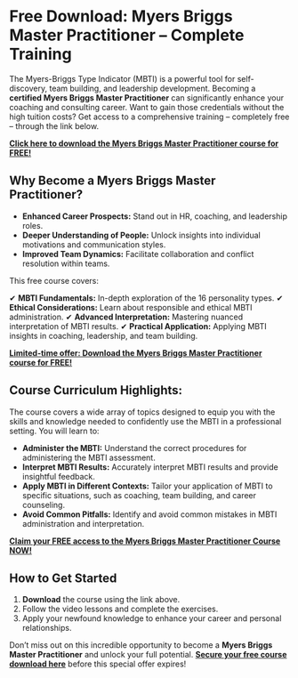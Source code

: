 # Free Download: Myers Briggs Master Practitioner – Complete Training

The Myers-Briggs Type Indicator (MBTI) is a powerful tool for self-discovery, team building, and leadership development. Becoming a **certified Myers Briggs Master Practitioner** can significantly enhance your coaching and consulting career. Want to gain those credentials without the high tuition costs? Get access to a comprehensive training – completely free – through the link below.

[**Click here to download the Myers Briggs Master Practitioner course for FREE!**](https://udemywork.com/myers-briggs-master-practitioner)

## Why Become a Myers Briggs Master Practitioner?

*   **Enhanced Career Prospects:** Stand out in HR, coaching, and leadership roles.
*   **Deeper Understanding of People:** Unlock insights into individual motivations and communication styles.
*   **Improved Team Dynamics:** Facilitate collaboration and conflict resolution within teams.

This free course covers:

✔ **MBTI Fundamentals:** In-depth exploration of the 16 personality types.
✔ **Ethical Considerations:** Learn about responsible and ethical MBTI administration.
✔ **Advanced Interpretation:** Mastering nuanced interpretation of MBTI results.
✔ **Practical Application:** Applying MBTI insights in coaching, leadership, and team building.

[**Limited-time offer: Download the Myers Briggs Master Practitioner course for FREE!**](https://udemywork.com/myers-briggs-master-practitioner)

## Course Curriculum Highlights:

The course covers a wide array of topics designed to equip you with the skills and knowledge needed to confidently use the MBTI in a professional setting. You will learn to:

*   **Administer the MBTI:** Understand the correct procedures for administering the MBTI assessment.
*   **Interpret MBTI Results:** Accurately interpret MBTI results and provide insightful feedback.
*   **Apply MBTI in Different Contexts:** Tailor your application of MBTI to specific situations, such as coaching, team building, and career counseling.
*   **Avoid Common Pitfalls:** Identify and avoid common mistakes in MBTI administration and interpretation.

[**Claim your FREE access to the Myers Briggs Master Practitioner Course NOW!**](https://udemywork.com/myers-briggs-master-practitioner)

## How to Get Started

1.  **Download** the course using the link above.
2.  Follow the video lessons and complete the exercises.
3.  Apply your newfound knowledge to enhance your career and personal relationships.

Don’t miss out on this incredible opportunity to become a **Myers Briggs Master Practitioner** and unlock your full potential. **[Secure your free course download here](https://udemywork.com/myers-briggs-master-practitioner)** before this special offer expires!
